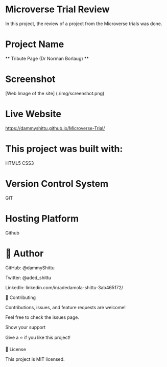 # Microverse Trial Review

In this project, the review of a project from the Microverse trials was done.

# Project Name

** Tribute Page (Dr Norman Borlaug) **

# Screenshot

[Web Image of the site] (./img/screenshot.png)

# Live Website

https://dammyshittu.github.io/Microverse-Trial/

# This project was built with:

HTML5
CSS3

# Version Control System

GIT

# Hosting Platform

Github

# 👤 Author

GitHub: @dammyShittu

Twitter: @aded_shittu

LinkedIn: linkedin.com/in/adedamola-shittu-3ab465172/

🤝 Contributing

Contributions, issues, and feature requests are welcome!

Feel free to check the issues page.

Show your support

Give a ⭐️ if you like this project!

📝 License

This project is MIT licensed.
